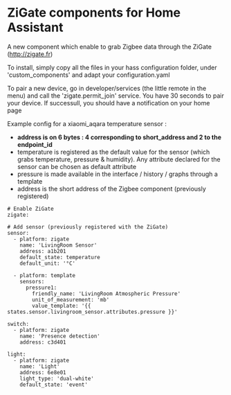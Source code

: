 # ZiGate components for Home Assistant
A new component which enable to grab Zigbee data through the ZiGate (http://zigate.fr)

To install, simply copy all the files in your hass configuration folder, under 'custom\_components' and adapt your configuration.yaml


To pair a new device, go in developer/services (the little remote in the menu) and call the 'zigate.permit\_join' service.
You have 30 seconds to pair your device. If successull, you should have a notification on your home page

Example config for a xiaomi\_aqara temperature sensor :
- __address is on 6 bytes : 4 corresponding to short\_address and 2 to the endpoint\_id__
- temperature is registered as the default value for the sensor (which grabs temperature, pressure & humidity). Any attribute declared for the sensor can be chosen as default attribute
- pressure is made available in the interface / history / graphs through a template
- address is the short address of the Zigbee component (previously registered)

```
# Enable ZiGate
zigate:

# Add sensor (previously registered with the ZiGate)
sensor:
  - platform: zigate
    name: 'LivingRoom Sensor'
    address: a1b201
    default_state: temperature
    default_unit: '°C'

  - platform: template
    sensors:
      pressure1:
        friendly_name: 'LivingRoom Atmospheric Pressure'
        unit_of_measurement: 'mb'
        value_template: '{{ states.sensor.livingroom_sensor.attributes.pressure }}'

switch:
  - platform: zigate
    name: 'Presence detection'
    address: c3d401
    
light:
  - platform: zigate
    name: 'Light'
    address: 6e8e01
    light_type: 'dual-white'
    default_state: 'event'
```
